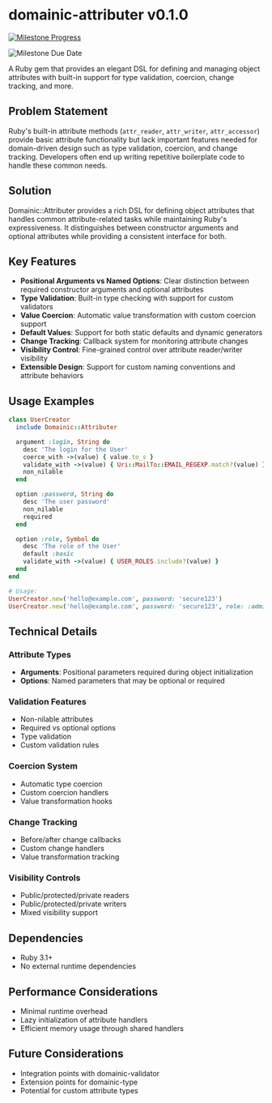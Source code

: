# domainic-attributer v0.1.0

[![Milestone Progress](https://img.shields.io/github/milestones/progress-percent/domainic/domainic/4?style=for-the-badge&label=Progress)](https://github.com/domainic/domainic/milestone/4)

![Milestone Due Date](https://img.shields.io/badge/12%2F12%2F2024-blue?style=for-the-badge&label=Due%20Date)

A Ruby gem that provides an elegant DSL for defining and managing object attributes with built-in support for type
validation, coercion, change tracking, and more.

## Problem Statement

Ruby's built-in attribute methods (`attr_reader`, `attr_writer`, `attr_accessor`) provide basic attribute functionality
but lack important features needed for domain-driven design such as type validation, coercion, and change tracking.
Developers often end up writing repetitive boilerplate code to handle these common needs.

## Solution

Domainic::Attributer provides a rich DSL for defining object attributes that handles common attribute-related tasks
while maintaining Ruby's expressiveness. It distinguishes between constructor arguments and optional attributes while
providing a consistent interface for both.

## Key Features

* **Positional Arguments vs Named Options**: Clear distinction between required constructor arguments and optional
  attributes
* **Type Validation**: Built-in type checking with support for custom validators
* **Value Coercion**: Automatic value transformation with custom coercion support
* **Default Values**: Support for both static defaults and dynamic generators
* **Change Tracking**: Callback system for monitoring attribute changes
* **Visibility Control**: Fine-grained control over attribute reader/writer visibility
* **Extensible Design**: Support for custom naming conventions and attribute behaviors

## Usage Examples

```ruby
class UserCreator
  include Domainic::Attributer

  argument :login, String do
    desc 'The login for the User'
    coerce_with ->(value) { value.to_s }
    validate_with ->(value) { Uri::MailTo::EMAIL_REGEXP.match?(value) }
    non_nilable
  end

  option :password, String do
    desc 'The user password'
    non_nilable
    required
  end

  option :role, Symbol do
    desc 'The role of the User'
    default :basic
    validate_with ->(value) { USER_ROLES.include?(value) }
  end
end

# Usage:
UserCreator.new('hello@example.com', password: 'secure123')
UserCreator.new('hello@example.com', password: 'secure123', role: :admin)
```

## Technical Details

### Attribute Types

* **Arguments**: Positional parameters required during object initialization
* **Options**: Named parameters that may be optional or required

### Validation Features

* Non-nilable attributes
* Required vs optional options
* Type validation
* Custom validation rules

### Coercion System

* Automatic type coercion
* Custom coercion handlers
* Value transformation hooks

### Change Tracking

* Before/after change callbacks
* Custom change handlers
* Value transformation tracking

### Visibility Controls

* Public/protected/private readers
* Public/protected/private writers
* Mixed visibility support

## Dependencies

* Ruby 3.1+
* No external runtime dependencies

## Performance Considerations

* Minimal runtime overhead
* Lazy initialization of attribute handlers
* Efficient memory usage through shared handlers

## Future Considerations

* Integration points with domainic-validator
* Extension points for domainic-type
* Potential for custom attribute types
